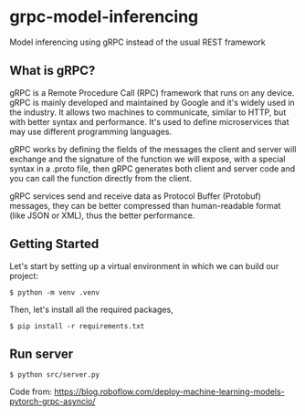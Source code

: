 # grpc-model-inferencing
Model inferencing using gRPC instead of the usual REST framework


## What is gRPC?
gRPC is a Remote Procedure Call (RPC) framework that runs on any device. gRPC is mainly developed and maintained by Google and it's widely used in the industry. It allows two machines to communicate, similar to HTTP, but with better syntax and performance. It's used to define microservices that may use different programming languages.

gRPC works by defining the fields of the messages the client and server will exchange and the signature of the function we will expose, with a special syntax in a .proto file, then gRPC generates both client and server code and you can call the function directly from the client.

gRPC services send and receive data as Protocol Buffer (Protobuf) messages, they can be better compressed than human-readable format (like JSON or XML), thus the better performance.

## Getting Started

Let's start by setting up a virtual environment in which we can build our project: <br>
```
$ python -m venv .venv
```

Then, let's install all the required packages,  <br>
```
$ pip install -r requirements.txt
```

## Run server

```
$ python src/server.py
```

Code from: https://blog.roboflow.com/deploy-machine-learning-models-pytorch-grpc-asyncio/

